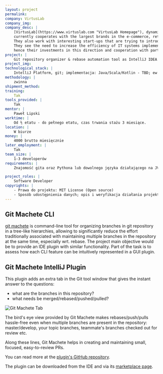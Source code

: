 ```yaml
---
layout: project
permalink: 
company: VirtusLab
company_img:
company_desc: |
    [VirtusLab](https://www.virtuslab.com "VirtusLab Homepage"), dynamically developing since 2010, 
    currently cooperates with the largest brands in the e-commerce, retail, finance and investment industries. 
    They also work with interesting start-ups that are trying to introduce a lot of new products and innovations to the market. 
    They see the need to increase the efficiency of IT systems implementation, 
    hence their investments in this direction and cooperation with partners such as Lightbend, JetBrains or Confluent.
project: |
    Git repository organizer & rebase automation tool as IntelliJ IDEA plugin
project_img:
technological_stack: |
    IntelliJ Platform, git; implementacja: Java/Scala/Kotlin - TBD; ew. IronPython (git-machete jest napisany w Pythonie)
methodology: |
    zwinna
shipment_method:
training:
    Tak
tools_provided: |
    Tak
mentor: |
    Paweł Lipski
worktime: |
    Od ⅗ etatu - do pełnego etatu, czas trwania stażu 3 miesiące.
location: |
    W biurze
money: |
    4000 brutto miesięcznie
later_employment: |
    Tak
team_size: |
    1-3 developerów
requirements: |
    Znajomość gita oraz Pythona lub dowolnego języka działającego na JVM będzie sporym atutem

project_roles: |
    Software Developer
copyrights: |
    - Prawa do projektu: MIT License (Open source)
    - Sposób udostępnienia danych; opis i weryfikacja działania projektu na potrzeby pracy licencjackiej: Dane są ogólnodostępne
---
```


## Git Machete CLI

[git machete](https://github.com/VirtusLab/git-machete#git-machete) 
is command-line tool for organizing branches in git repository in a tree-like hierarchies, 
allowing to significantly reduce the effort traditionally associated 
with maintaining multiple branches in the repository at the same time, especially wrt. rebase. 
The project main objective would be to provide an IDE plugin with similar functionality. 
Part of the task is to assess how each CLI feature can be intuitively represented in a GUI plugin.

## Git Machete IntelliJ Plugin

This plugin adds an extra tab in the Git tool window that gives the instant answer to the questions: 
- what are the branches in this repository? 
- what needs be merged/rebased/pushed/pulled?


![Git Machete Tab](https://raw.githubusercontent.com/VirtusLab/git-machete-intellij-plugin/develop/docs/pz-ss.png)


The bird's eye view provided by Git Machete makes rebases/push/pulls hassle-free even when multiple branches 
are present in the repository: master/develop, your topic branches, teammate's branches checked out for review etc.

Along these lines, Git Machete helps in creating and maintaining small, focused, easy-to-review PRs.

You can read more at the [plugin's GitHub repository](https://github.com/VirtusLab/git-machete-intellij-plugin#git-machete-intellij-plugin).

The plugin can be downloaded from the IDE and via its [marketplace page](https://plugins.jetbrains.com/plugin/14221-git-machete).
